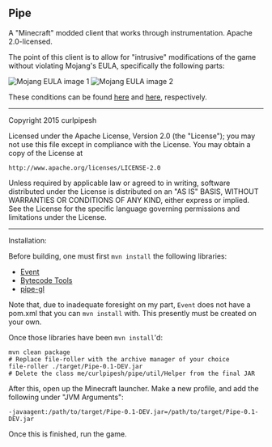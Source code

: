 Pipe
----
A "Minecraft" modded client that works through instrumentation. Apache 2.0-licensed.

The point of this client is to allow for "intrusive" modifications of the game without violating Mojang's EULA, specifically the following parts:

![Mojang EULA image 1](https://i.imgur.com/Q6pKGDA.png)
![Mojang EULA image 2](https://i.imgur.com/QKGkSGC.png)

These conditions can be found [here](https://account.mojang.com/documents/minecraft_eula) and [here](https://account.mojang.com/terms), respectively.

----------------

Copyright 2015 curlpipesh

Licensed under the Apache License, Version 2.0 (the "License");
you may not use this file except in compliance with the License.
You may obtain a copy of the License at

    http://www.apache.org/licenses/LICENSE-2.0

Unless required by applicable law or agreed to in writing, software
distributed under the License is distributed on an "AS IS" BASIS,
WITHOUT WARRANTIES OR CONDITIONS OF ANY KIND, either express or implied.
See the License for the specific language governing permissions and
limitations under the License.

----

Installation:

Before building, one must first `mvn install` the following libraries:
 - [Event](https://github.com/curlpipesh/event)
 - [Bytecode Tools](https://github.com/curlpipesh/BytecodeTools)
 - [pipe-gl](https://github.com/curlpipesh/pipe-gl)
 
Note that, due to inadequate foresight on my part, `Event` does not have a pom.xml that you can `mvn install` with. This presently must be created on your own.

Once those libraries have been `mvn install`'d:

````
mvn clean package
# Replace file-roller with the archive manager of your choice
file-roller ./target/Pipe-0.1-DEV.jar
# Delete the class me/curlpipesh/pipe/util/Helper from the final JAR
````
After this, open up the Minecraft launcher. Make a new profile, and add the following under "JVM Arguments":
````
-javaagent:/path/to/target/Pipe-0.1-DEV.jar=/path/to/target/Pipe-0.1-DEV.jar
````
Once this is finished, run the game. 
